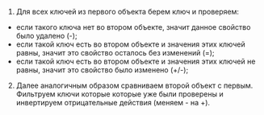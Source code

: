 1. Для всех ключей из первого объекта берем ключ и проверяем:

* если такого ключа нет во втором объекте, значит данное свойство было удалено (-);
* если такой ключ есть во втором объекте и значения этих ключей равны, значит это свойство осталось без изменений (=);
* если такой ключ есть во втором объекте и значения этих ключей не равны, значит это свойство было изменено (+/-);

2. Далее аналогичным образом сравниваем второй объект с первым. Фильтруем ключи которые которые уже были проверены и инвертируем отрицательные действия (меняем - на +).

